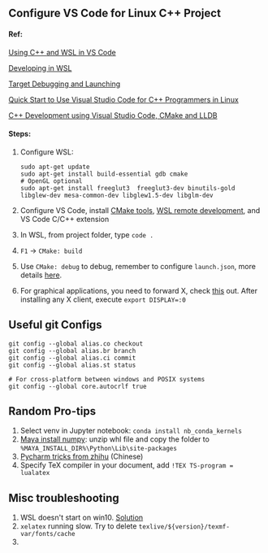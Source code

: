 ## Configure VS Code for Linux C++ Project

#### Ref:

[Using C++ and WSL in VS Code](https://code.visualstudio.com/docs/cpp/config-wsl)

[Developing in WSL](https://code.visualstudio.com/docs/remote/wsl)

[Target Debugging and Launching](https://vector-of-bool.github.io/docs/vscode-cmake-tools/debugging.html)

[Quick Start to Use Visual Studio Code for C++ Programmers in Linux](https://www.codeproject.com/Articles/1184735/Quick-Start-to-Use-Visual-Studio-Code-for-Cplusplu)

[C++ Development using Visual Studio Code, CMake and LLDB](https://medium.com/audelabs/c-development-using-visual-studio-code-cmake-and-lldb-d0f13d38c563)



#### Steps:

1. Configure WSL:

   ```
   sudo apt-get update
   sudo apt-get install build-essential gdb cmake
   # OpenGL optional
   sudo apt-get install freeglut3  freeglut3-dev binutils-gold libglew-dev mesa-common-dev libglew1.5-dev libglm-dev 
   ```

2. Configure VS Code, install [CMake tools](https://marketplace.visualstudio.com/items?itemName=vector-of-bool.cmake-tools), [WSL remote development](https://marketplace.visualstudio.com/items?itemName=ms-vscode-remote.vscode-remote-extensionpack), and VS Code C/C++ extension

3. In WSL, from project folder, type `code .`

4. `F1` -> `CMake: build`

5. Use `CMake: debug` to debug, remember to configure `launch.json`, more details [here](https://vector-of-bool.github.io/docs/vscode-cmake-tools/debugging.html#debugging).

6. For graphical applications, you need to forward X, check [this](https://virtualizationreview.com/articles/2018/01/30/hands-on-with-wsl-graphical-apps.aspx) out. After installing any X client, execute `export DISPLAY=:0`



## Useful git Configs

```
git config --global alias.co checkout
git config --global alias.br branch
git config --global alias.ci commit
git config --global alias.st status

# For cross-platform between windows and POSIX systems
git config --global core.autocrlf true
```



## Random Pro-tips

1. Select venv in Jupyter notebook: `conda install nb_conda_kernels`
2. [Maya install numpy](https://forums.autodesk.com/t5/maya-programming/guide-how-to-install-numpy-scipy-in-maya-windows-64-bit/td-p/5796722): unzip whl file and copy the folder to `%MAYA_INSTALL_DIR%\Python\Lib\site-packages`
3. [Pycharm tricks from zhihu](https://zhuanlan.zhihu.com/p/60383815) (Chinese)
4. Specify TeX compiler in your document, add `!TEX TS-program = lualatex`



## Misc troubleshooting

1. WSL doesn't start on win10. [Solution](https://superuser.com/questions/1275505/wsl-bash-doesnt-start)
2. `xelatex` running slow. Try to delete `texlive/${version}/texmf-var/fonts/cache`
3. 